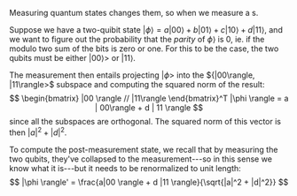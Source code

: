 Measuring quantum states changes them, so when we measure a s.

Suppose we have a two-quibit state $|\phi\rangle = a | 00\rangle + b | 01 \rangle + c | 10\rangle + d | 11 \rangle$, and we want to figure out the probability that the _parity_ of $\phi \rangle$ is $0$, ie. if the modulo two sum of the bits is zero or one. For this to be the case, the two qubits must be either $|00\rangle>$ or $|11\rangle$.

The measurement then entails projecting $|\phi>$ into the ${|00\rangle, |11\rangle>$ subspace and computing the squared norm of the result:
$$
  \begin{bmatrix} |00 \rangle // |11\rangle \end{bmatrix}^T |\phi \rangle = a | 00\rangle + d | 11 \rangle
$$
since all the subspaces are orthogonal. The squared norm of this vector is then $|a|^2 + |d|^2$.

To compute the post-measurement state, we recall that by measuring the two qubits, they've collapsed to the measurement---so in this sense we know what it is---but it needs to be renormalized to unit length:
$$
  |\phi \rangle' = \frac{a|00 \rangle + d |11 \rangle}{\sqrt{|a|^2 + |d|^2}}
$$
